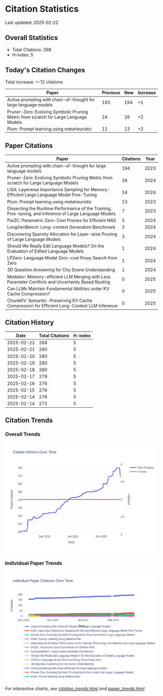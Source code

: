 # Citation Statistics

Last updated: 2025-02-22

## Overall Statistics
- Total Citations: 268
- H-index: 5

## Today's Citation Changes 

Total increase: +-12 citations

| Paper | Previous | New | Increase |
| ----- | --------- | --- | -------- |
| Active prompting with chain-of-thought for large language models | 193 | 194 | +1 |
| Pruner-Zero: Evolving Symbolic Pruning Metric from scratch for Large Language Models | 24 | 26 | +2 |
| Plum: Prompt learning using metaheuristic | 11 | 13 | +2 |

## Paper Citations

| Paper | Citations | Year |
| ----- | --------- | ---- |
| Active prompting with chain-of-thought for large language models | 194 | 2023 |
| Pruner-Zero: Evolving Symbolic Pruning Metric from scratch for Large Language Models | 26 | 2024 |
| LISA: Layerwise Importance Sampling for Memory-Efficient Large Language Model Fine-Tuning | 14 | 2024 |
| Plum: Prompt learning using metaheuristic | 13 | 2023 |
| Dissecting the Runtime Performance of the Training, Fine-tuning, and Inference of Large Language Models | 7 | 2023 |
| ParZC: Parametric Zero-Cost Proxies for Efficient NAS | 5 | 2024 |
| LongGenBench: Long-context Generation Benchmark | 3 | 2024 |
| Discovering Sparsity Allocation for Layer-wise Pruning of Large Language Models | 3 | 2024 |
| Should We Really Edit Language Models? On the Evaluation of Edited Language Models | 1 | 2024 |
| LPZero: Language Model Zero-cost Proxy Search from Zero | 1 | 2024 |
| 3D Question Answering for City Scene Understanding | 1 | 2024 |
| Mediator: Memory-efficient LLM Merging with Less Parameter Conflicts and Uncertainty Based Routing | 0 | 2025 |
| Can LLMs Maintain Fundamental Abilities under KV Cache Compression? | 0 | 2025 |
| ChunkKV: Semantic-Preserving KV Cache Compression for Efficient Long-Context LLM Inference | 0 | 2025 |

## Citation History

| Date | Total Citations | H-index |
| ---- | --------------- | ------- |
| 2025-02-22 | 268 | 5 |
| 2025-02-21 | 280 | 5 |
| 2025-02-20 | 280 | 5 |
| 2025-02-19 | 280 | 5 |
| 2025-02-18 | 280 | 5 |
| 2025-02-17 | 278 | 5 |
| 2025-02-16 | 276 | 5 |
| 2025-02-15 | 276 | 5 |
| 2025-02-14 | 276 | 5 |
| 2025-02-14 | 272 | 5 |

## Citation Trends

### Overall Trends
![Citation Trends](citation_trends.png)

### Individual Paper Trends
![Paper Trends](paper_trends.png)

*For interactive charts, see [citation_trends.html](citation_trends.html) and [paper_trends.html](paper_trends.html)*